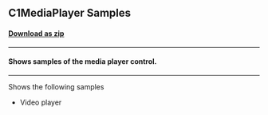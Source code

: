 ## C1MediaPlayer Samples
#### [Download as zip](https://downgit.github.io/#/home?url=https://github.com/GrapeCity/ComponentOne-WPF-Samples/tree/master/NET_4.5.2/C1.WPF.MediaPlayer/CS/MediaPlayerSamples)
____
#### Shows samples of the media player control.
____
Shows the following samples

* Video player
